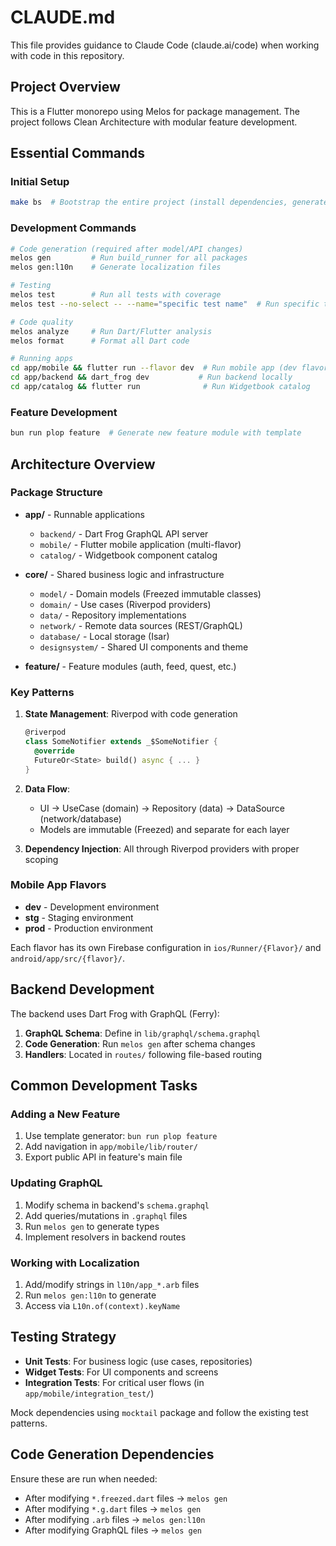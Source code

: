 # CLAUDE.md

This file provides guidance to Claude Code (claude.ai/code) when working with code in this repository.

## Project Overview

This is a Flutter monorepo using Melos for package management. The project follows Clean Architecture with modular feature development.

## Essential Commands

### Initial Setup
```bash
make bs  # Bootstrap the entire project (install dependencies, generate code)
```

### Development Commands
```bash
# Code generation (required after model/API changes)
melos gen         # Run build_runner for all packages
melos gen:l10n    # Generate localization files

# Testing
melos test        # Run all tests with coverage
melos test --no-select -- --name="specific test name"  # Run specific test

# Code quality
melos analyze     # Run Dart/Flutter analysis
melos format      # Format all Dart code

# Running apps
cd app/mobile && flutter run --flavor dev  # Run mobile app (dev flavor)
cd app/backend && dart_frog dev           # Run backend locally
cd app/catalog && flutter run              # Run Widgetbook catalog
```

### Feature Development
```bash
bun run plop feature  # Generate new feature module with template
```

## Architecture Overview

### Package Structure
- **app/** - Runnable applications
  - `backend/` - Dart Frog GraphQL API server
  - `mobile/` - Flutter mobile application (multi-flavor)
  - `catalog/` - Widgetbook component catalog

- **core/** - Shared business logic and infrastructure
  - `model/` - Domain models (Freezed immutable classes)
  - `domain/` - Use cases (Riverpod providers)
  - `data/` - Repository implementations
  - `network/` - Remote data sources (REST/GraphQL)
  - `database/` - Local storage (Isar)
  - `designsystem/` - Shared UI components and theme

- **feature/** - Feature modules (auth, feed, quest, etc.)

### Key Patterns

1. **State Management**: Riverpod with code generation
   ```dart
   @riverpod
   class SomeNotifier extends _$SomeNotifier {
     @override
     FutureOr<State> build() async { ... }
   }
   ```

2. **Data Flow**: 
   - UI → UseCase (domain) → Repository (data) → DataSource (network/database)
   - Models are immutable (Freezed) and separate for each layer

3. **Dependency Injection**: All through Riverpod providers with proper scoping

### Mobile App Flavors
- **dev** - Development environment
- **stg** - Staging environment  
- **prod** - Production environment

Each flavor has its own Firebase configuration in `ios/Runner/{Flavor}/` and `android/app/src/{flavor}/`.

## Backend Development

The backend uses Dart Frog with GraphQL (Ferry):

1. **GraphQL Schema**: Define in `lib/graphql/schema.graphql`
2. **Code Generation**: Run `melos gen` after schema changes
3. **Handlers**: Located in `routes/` following file-based routing

## Common Development Tasks

### Adding a New Feature
1. Use template generator: `bun run plop feature`
2. Add navigation in `app/mobile/lib/router/`
3. Export public API in feature's main file

### Updating GraphQL
1. Modify schema in backend's `schema.graphql`
2. Add queries/mutations in `.graphql` files
3. Run `melos gen` to generate types
4. Implement resolvers in backend routes

### Working with Localization
1. Add/modify strings in `l10n/app_*.arb` files
2. Run `melos gen:l10n` to generate
3. Access via `L10n.of(context).keyName`

## Testing Strategy

- **Unit Tests**: For business logic (use cases, repositories)
- **Widget Tests**: For UI components and screens
- **Integration Tests**: For critical user flows (in `app/mobile/integration_test/`)

Mock dependencies using `mocktail` package and follow the existing test patterns.

## Code Generation Dependencies

Ensure these are run when needed:
- After modifying `*.freezed.dart` files → `melos gen`
- After modifying `*.g.dart` files → `melos gen`
- After modifying `.arb` files → `melos gen:l10n`
- After modifying GraphQL files → `melos gen`
